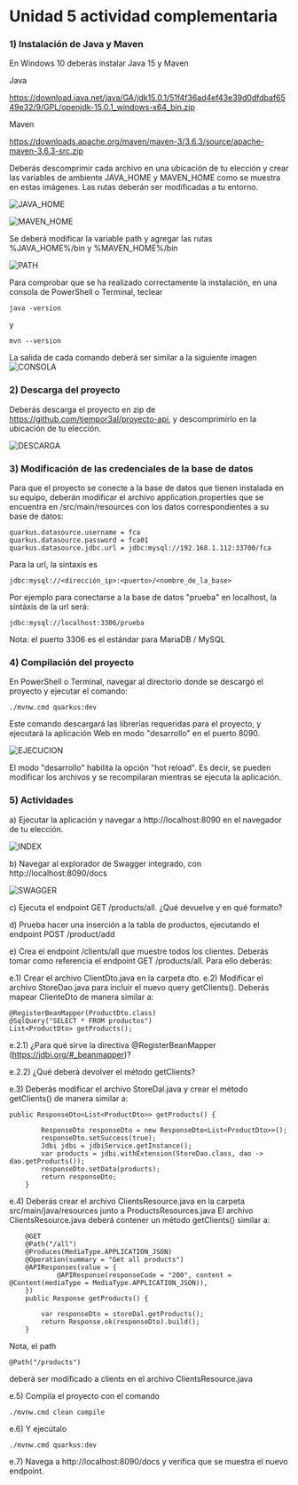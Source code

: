 # Unidad 5 actividad complementaria
### 1) Instalación de Java y Maven
En Windows 10 deberás instalar Java 15 y Maven

Java

https://download.java.net/java/GA/jdk15.0.1/51f4f36ad4ef43e39d0dfdbaf6549e32/9/GPL/openjdk-15.0.1_windows-x64_bin.zip

Maven

https://downloads.apache.org/maven/maven-3/3.6.3/source/apache-maven-3.6.3-src.zip

Deberás descomprimir cada archivo en una ubicación de tu elección y crear 
las variables de ambiente JAVA_HOME y MAVEN_HOME como se muestra en estas imágenes.
Las rutas deberán ser modificadas a tu entorno.

![JAVA_HOME](./images/java_1.png "JAVA_HOME")

![MAVEN_HOME](./images/maven_1.png "MAVEN_HOME")

Se deberá modificar la variable path y agregar las rutas %JAVA_HOME%/bin y %MAVEN_HOME%/bin

![PATH](./images/path.png "PATH")

Para comprobar que se ha realizado correctamente la instalación, en una consola de PowerShell o Terminal,
teclear
```
java -version
```
y
```
mvn --version
```

La salida de cada comando deberá ser similar a la siguiente imagen
![CONSOLA](./images/consola.png "CONSOLA")

### 2) Descarga del proyecto

Deberás descarga el proyecto en zip de https://github.com/tiempor3al/proyecto-api, y descomprimirlo  en la ubicación de tu elección.

![DESCARGA](./images/descarga.png "DESCARGA")
  
### 3) Modificación de las credenciales de la base de datos

Para que el proyecto se conecte a la base de datos que tienen instalada en su equipo, deberán modificar el archivo application.properties 
que se encuentra en /src/main/resources con los datos correspondientes a su base de datos:

```
quarkus.datasource.username = fca
quarkus.datasource.password = fca01
quarkus.datasource.jdbc.url = jdbc:mysql://192.168.1.112:33700/fca
```

Para la url, la sintaxis es
```
jdbc:mysql://<dirección_ip>:<puerto>/<nombre_de_la_base>
```
Por ejemplo para conectarse a la base de datos "prueba" en localhost, la sintáxis 
de la url será:
```
jdbc:mysql://localhost:3306/prueba
```
Nota: el puerto 3306 es el estándar para MariaDB / MySQL

### 4) Compilación del proyecto

En PowerShell o Terminal, navegar al directorio donde se descargó el proyecto y ejecutar el comando:

```
./mvnw.cmd quarkus:dev
```

Este comando descargará las librerías requeridas para el proyecto, y ejecutará la aplicación Web en modo "desarrollo" en el puerto 8090.

![EJECUCION](./images/ejecucion.png "EJECUCION")

El modo "desarrollo" habilita la opción "hot reload". Es decir, se pueden modificar los archivos y se recompilaran mientras se ejecuta la aplicación.

### 5) Actividades

a) Ejecutar la aplicación y navegar a http://localhost:8090 en el navegador de tu elección.

![INDEX](./images/index.png "INDEX")

b) Navegar al explorador de Swagger integrado, con http://localhost:8090/docs

![SWAGGER](./images/swagger.png "SWAGGER")

c) Ejecuta el endpoint GET /products/all. ¿Qué devuelve y en qué formato?

d) Prueba hacer una inserción a la tabla de productos, ejecutando el endpoint POST /product/add

e) Crea el endpoint /clients/all que muestre todos los clientes. Deberás tomar como referencia el endpoint GET /products/all.
Para ello deberás:

e.1) Crear el archivo ClientDto.java en la carpeta dto. 
e.2) Modificar el archivo StoreDao.java para incluir el nuevo query getClients(). Deberás mapear ClienteDto de manera similar a:
```
@RegisterBeanMapper(ProductDto.class)
@SqlQuery("SELECT * FROM productos")
List<ProductDto> getProducts();
```


e.2.1) ¿Para qué sirve la directiva @RegisterBeanMapper (https://jdbi.org/#_beanmapper)? 


e.2.2) ¿Qué deberá devolver el método getClients?


e.3) Deberás modificar el archivo StoreDal.java y crear el método getClients() de manera similar a:
```
public ResponseDto<List<ProductDto>> getProducts() {

        ResponseDto responseDto = new ResponseDto<List<ProductDto>>();
        responseDto.setSuccess(true);
        Jdbi jdbi = jdbiService.getInstance();
        var products = jdbi.withExtension(StoreDao.class, dao -> dao.getProducts());
        responseDto.setData(products);
        return responseDto;
    }
```

e.4) Deberás crear el archivo ClientsResource.java en la carpeta src/main/java/resources junto a ProductsResources.java
El archivo ClientsResource.java deberá contener un método getClients() similar a:
```
    @GET
    @Path("/all")
    @Produces(MediaType.APPLICATION_JSON)
    @Operation(summary = "Get all products")
    @APIResponses(value = {
            @APIResponse(responseCode = "200", content = @Content(mediaType = MediaType.APPLICATION_JSON)),
    })
    public Response getProducts() {

        var responseDto = storeDal.getProducts();
        return Response.ok(responseDto).build();
    }
```
Nota, el path 
```
@Path("/products")
```
deberá ser modificado a clients en el archivo ClientsResource.java


e.5) Compila el proyecto con el comando 
```
./mvnw.cmd clean compile
```
e.6) Y ejecútalo
```
./mvnw.cmd quarkus:dev
```
e.7) Navega a http://localhost:8090/docs y verifica que se muestra el nuevo endpoint. 
 

